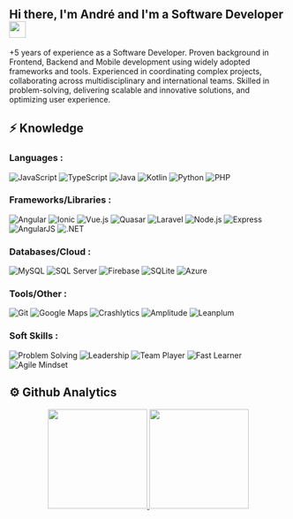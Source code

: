 ## Hi there, I'm André and I'm a Software Developer <img src="https://raw.githubusercontent.com/aemmadi/aemmadi/master/wave.gif" width="30px">

+5 years of experience as a Software Developer. Proven background in Frontend, Backend and Mobile development using widely adopted frameworks and tools. Experienced in coordinating complex projects, collaborating across multidisciplinary and international teams. Skilled in problem-solving, delivering scalable and innovative solutions, and optimizing user experience.

## ⚡ Knowledge

### Languages : 

![JavaScript](https://img.shields.io/badge/JavaScript-F7DF1E?style=for-the-badge&logo=javascript&logoColor=black)
![TypeScript](https://img.shields.io/badge/TypeScript-3178C6?style=for-the-badge&logo=typescript&logoColor=white)
![Java](https://img.shields.io/badge/Java-007396?style=for-the-badge&logo=java&logoColor=white)
![Kotlin](https://img.shields.io/badge/Kotlin-0095D5?style=for-the-badge&logo=kotlin&logoColor=white)
![Python](https://img.shields.io/badge/Python-3776AB?style=for-the-badge&logo=python&logoColor=white)
![PHP](https://img.shields.io/badge/PHP-777BB4?style=for-the-badge&logo=php&logoColor=white)

### Frameworks/Libraries :

![Angular](https://img.shields.io/badge/Angular-DD0031?style=for-the-badge&logo=angular&logoColor=white)
![Ionic](https://img.shields.io/badge/Ionic-3880FF?style=for-the-badge&logo=ionic&logoColor=white)
![Vue.js](https://img.shields.io/badge/Vue.js-4FC08D?style=for-the-badge&logo=vuedotjs&logoColor=white)
![Quasar](https://img.shields.io/badge/Quasar-1976D2?style=for-the-badge&logo=quasar&logoColor=white)
![Laravel](https://img.shields.io/badge/Laravel-FF2D20?style=for-the-badge&logo=laravel&logoColor=white)
![Node.js](https://img.shields.io/badge/Node.js-339933?style=for-the-badge&logo=node.js&logoColor=white)
![Express](https://img.shields.io/badge/Express-000000?style=for-the-badge&logo=express&logoColor=white)
![AngularJS](https://img.shields.io/badge/AngularJS-DD0031?style=for-the-badge&logo=angularjs&logoColor=white)
![.NET](https://img.shields.io/badge/.NET-512BD4?style=for-the-badge&logo=dotnet&logoColor=white)

### Databases/Cloud :

![MySQL](https://img.shields.io/badge/MySQL-4479A1?style=for-the-badge&logo=mysql&logoColor=white)
![SQL Server](https://img.shields.io/badge/SQL_Server-CC2927?style=for-the-badge&logo=microsoft-sql-server&logoColor=white)
![Firebase](https://img.shields.io/badge/Firebase-FFCA28?style=for-the-badge&logo=firebase&logoColor=black)
![SQLite](https://img.shields.io/badge/SQLite-003B57?style=for-the-badge&logo=sqlite&logoColor=white)
![Azure](https://img.shields.io/badge/Azure-0089D6?style=for-the-badge&logo=microsoft-azure&logoColor=white)

### Tools/Other :

![Git](https://img.shields.io/badge/Git-F05032?style=for-the-badge&logo=git&logoColor=white)
![Google Maps](https://img.shields.io/badge/Google_Services-4285F4?style=for-the-badge&logo=google-maps&logoColor=white)
![Crashlytics](https://img.shields.io/badge/Crashlytics-FF6F00?style=for-the-badge&logo=crashlytics&logoColor=white)
![Amplitude](https://img.shields.io/badge/Amplitude-FF3B30?style=for-the-badge&logo=amplitude&logoColor=white)
![Leanplum](https://img.shields.io/badge/Leanplum-3A3A3A?style=for-the-badge&logo=leanplum&logoColor=white)

### Soft Skills :

![Problem Solving](https://img.shields.io/badge/Problem_Solving-4CAF50?style=for-the-badge&logoColor=white)
![Leadership](https://img.shields.io/badge/Leadership-2196F3?style=for-the-badge&logoColor=white)
![Team Player](https://img.shields.io/badge/Team_Player-9C27B0?style=for-the-badge&logoColor=white)
![Fast Learner](https://img.shields.io/badge/Fast_Learner-FF9800?style=for-the-badge&logoColor=white)
![Agile Mindset](https://img.shields.io/badge/Agile_Mindset-00BCD4?style=for-the-badge&logoColor=white)


## ⚙️ Github Analytics


<p align="center">
<a href="https://github.com/ibarraandre98">
  <img height="180em" src="https://github-readme-stats-eight-theta.vercel.app/api?username=ibarraandre98&show_icons=true&theme=algolia&include_all_commits=true&count_private=true"/>
  <img height="180em" src="https://github-readme-stats-eight-theta.vercel.app/api/top-langs/?username=ibarraandre98&layout=compact&langs_count=8&theme=algolia"/>
</a>
</p>

<!--
**ibarraandre98/ibarraandre98** is a ✨ _special_ ✨ repository because its `README.md` (this file) appears on your GitHub profile.

Here are some ideas to get you started:

- 🔭 I’m currently working on ...
- 🌱 I’m currently learning ...
- 👯 I’m looking to collaborate on ...
- 🤔 I’m looking for help with ...
- 💬 Ask me about ...
- 📫 How to reach me: ...
- 😄 Pronouns: ...
- ⚡ Fun fact: ...
-->
